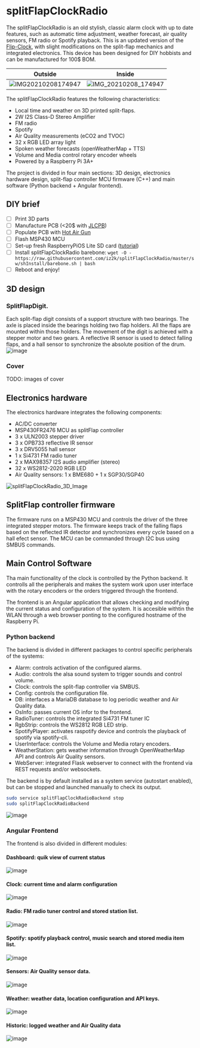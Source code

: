 # splitFlapClockRadio

The splitFlapClockRadio is an old stylish, classic alarm clock with up to date features, such as automatic time adjustment, weather forecast, air quality sensors, FM radio or Spotify playback. This is an updated version of the [Flip-Clock](https://github.com/iz2k/flip-clock), with slight modifications on the split-flap mechanics and integrated electronics. This device has been designed for DIY hobbists and can be manufactured for 100$ BOM.

| Outside | Inside |
|--------|--------|
|![IMG20210208174947](https://user-images.githubusercontent.com/57298545/107254334-7c888780-6a37-11eb-878e-c54005149593.jpg)|![IMG_20210208_174947](https://user-images.githubusercontent.com/57298545/107254334-7c888780-6a37-11eb-878e-c54005149593.jpg)|

The splitFlapClockRadio features the following characteristics:
- Local time and weather on 3D printed split-flaps.
- 2W I2S Class-D Stereo Amplifier
- FM radio
- Spotify
- Air Quality measurements (eCO2 and TVOC)
- 32 x RGB LED array light
- Spoken weather forecasts (openWeatherMap + TTS)
- Volume and Media control rotary encoder wheels
- Powered by a Raspberry Pi 3A+

The project is divided in four main sections: 3D design, electronics hardware design, split-flap controller MCU firmware (C++) and main software (Python backend + Angular frontend).

## DIY brief
- [ ] Print 3D parts
- [ ] Manufacture PCB (<20$ with [JLCPB](https://jlcpcb.com/))
- [ ] Populate PCB with [Hot Air Gun](https://satkit.com/es/aoyue-int738-sistema-de-reparacion-profesional-soldador-60w)
- [ ] Flash MSP430 MCU
- [ ] Set-up fresh RaspberryPiOS Lite SD card ([tutorial](https://www.raspberrypi.org/software/))
- [ ] Install splitFlapClockRadio barebone:
`wget -O - https://raw.githubusercontent.com/iz2k/splitFlapClockRadio/master/sw/shInstall/barebone.sh | bash `
- [ ] Reboot and enjoy!

## 3D design

### SplitFlapDigit.

Each split-flap digit consists of a support structure with two bearings. The axle is placed inside the bearings holding two flap holders. All the flaps are mounted within those holders. The movement of the digit is achieved with a stepper motor and two gears. A reflective IR sensor is used to detect falling flaps, and a hall sensor to synchronize the absolute position of the drum.
![image](https://user-images.githubusercontent.com/57298545/107249527-beafca00-6a33-11eb-8ed1-5991706c14ce.png)

### Cover
TODO: images of cover

## Electronics hardware
The electronics hardware integrates the following components:
- AC/DC converter
- MSP430FR2476 MCU as splitFlap controller
- 3 x ULN2003 stepper driver
- 3 x OPB733 reflective IR sensor
- 3 x DRV5055 hall sensor
- 1 x Si4731 FM radio tuner
- 2 x MAX98357 I2S audio amplifier (stereo)
- 32 x WS2812-2020 RGB LED
- Air Quality sensors: 1 x BME680 + 1 x SGP30/SGP40

![splitFlapClockRadio_3D_Image](https://user-images.githubusercontent.com/57298545/107251257-6f1dce00-6a34-11eb-9b59-c8c990091193.png)
## SplitFlap controller firmware

The firmware runs on a MSP430 MCU and controls the driver of the three integrated stepper motors. The firmware keeps track of the falling flaps based on the reflected IR detector and synchronizes every cycle based on a hall efect sensor. The MCU can be commanded through I2C bus using SMBUS commands.

## Main Control Software
Tha main functionality of the clock is controlled by the Python backend. It controlls all the peripherals and makes the system work upon user interface with the rotary encoders or the orders triggered through the frontend.

The frontend is an Angular application that allows checking and modifying the current status and configuration of the system. It is accesible withtin the WLAN through a web browser ponting to the configured hostname of the Raspberry Pi.

### Python backend
The backend is divided in different packages to control specific peripherals of the systems:
- Alarm: controls activation of the configured alarms.
- Audio: controls the alsa sound system to trigger sounds and control volume.
- Clock: controls the split-flap controller via SMBUS.
- Config: controls the configuration file.
- DB: interfaces a MariaDB database to log periodic weather and Air Quality data.
- OsInfo: passes current OS infor to the frontend.
- RadioTuner: controls the integrated Si4731 FM tuner IC
- RgbStrip: controls the WS2812 RGB LED strip.
- SpotifyPlayer: activates raspotify device and controls the playback of spotify via spotify-cli.
- UserInterface: controls the Volume and Media rotary encoders.
- WeatherStation: gets weather information through OpenWeatherMap API and controls Air Quality sensors.
- WebServer: integrated Flask webserver to connect with the frontend via REST requests and/or websockets.

The backend is by default installed as a system service (autostart enabled), but can be stopped and launched manually to check its output.
``` bash
sudo service splitFlapClockRadioBackend stop
sudo splitFlapClockRadioBackend
```
![image](https://user-images.githubusercontent.com/57298545/107243714-945b0e00-6a2d-11eb-862e-01a95cedf969.png)

### Angular Frontend
The frontend is also divided in different modules:
#### Dashboard: quik view of current status
![image](https://user-images.githubusercontent.com/57298545/107244658-8e196180-6a2e-11eb-89ed-aa831ceeba2d.png)

#### Clock: current time and alarm configuration
![image](https://user-images.githubusercontent.com/57298545/107245531-89a17880-6a2f-11eb-8e75-ae096139154d.png)

#### Radio: FM radio tuner control and stored station list.
![image](https://user-images.githubusercontent.com/57298545/107244930-ddf82880-6a2e-11eb-8b59-517c98c929c2.png)

#### Spotify: spotify playback control, music search and stored media item list.
![image](https://user-images.githubusercontent.com/57298545/107245330-519a3580-6a2f-11eb-8480-3cec0bfb6878.png)

#### Sensors: Air Quality sensor data.
![image](https://user-images.githubusercontent.com/57298545/107245691-b786bd00-6a2f-11eb-9cd0-655504baf5c8.png)

#### Weather: weather data, location configuration and API keys.
![image](https://user-images.githubusercontent.com/57298545/107245825-e309a780-6a2f-11eb-8f45-2ad97b1a4df5.png)

#### Historic: logged weather and Air Quality data
![image](https://user-images.githubusercontent.com/57298545/107245978-0cc2ce80-6a30-11eb-8399-2260215e0d4e.png)